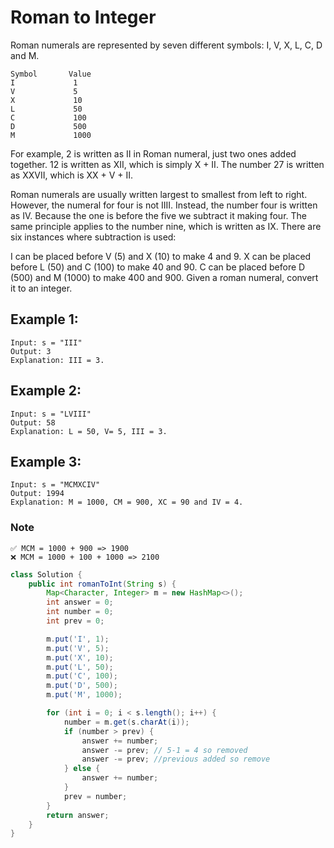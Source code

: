 # Roman to Integer

Roman numerals are represented by seven different symbols: I, V, X, L, C, D and M.
```
Symbol       Value
I             1
V             5
X             10
L             50
C             100
D             500
M             1000
```
For example, 2 is written as II in Roman numeral, just two ones added together. 12 is written as XII, which is simply X + II. The number 27 is written as XXVII, which is XX + V + II.

Roman numerals are usually written largest to smallest from left to right. However, the numeral for four is not IIII. Instead, the number four is written as IV. Because the one is before the five we subtract it making four. The same principle applies to the number nine, which is written as IX. There are six instances where subtraction is used:

I can be placed before V (5) and X (10) to make 4 and 9. 
X can be placed before L (50) and C (100) to make 40 and 90. 
C can be placed before D (500) and M (1000) to make 400 and 900.
Given a roman numeral, convert it to an integer.

## Example 1:
```
Input: s = "III"
Output: 3
Explanation: III = 3.
```
## Example 2:
```
Input: s = "LVIII"
Output: 58
Explanation: L = 50, V= 5, III = 3.
```
## Example 3:
```
Input: s = "MCMXCIV"
Output: 1994
Explanation: M = 1000, CM = 900, XC = 90 and IV = 4.
```
### Note 
```
✅ MCM = 1000 + 900 => 1900
❌ MCM = 1000 + 100 + 1000 => 2100
```

```java
class Solution {
    public int romanToInt(String s) {
        Map<Character, Integer> m = new HashMap<>();
        int answer = 0;
        int number = 0;
        int prev = 0;

        m.put('I', 1);
        m.put('V', 5);
        m.put('X', 10);
        m.put('L', 50);
        m.put('C', 100);
        m.put('D', 500);
        m.put('M', 1000);

        for (int i = 0; i < s.length(); i++) {
            number = m.get(s.charAt(i));
            if (number > prev) {
                answer += number;
                answer -= prev; // 5-1 = 4 so removed
                answer -= prev; //previous added so remove
            } else {
                answer += number;
            }
            prev = number;
        }
        return answer;
    }
}
```

